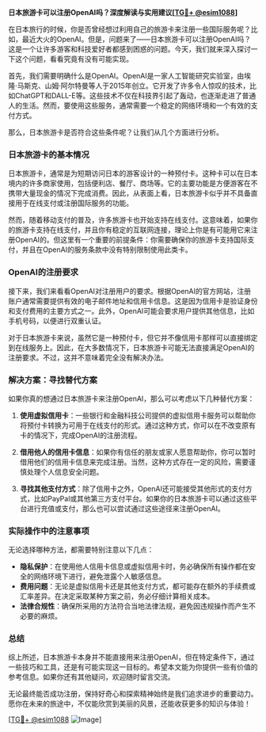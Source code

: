 **日本旅游卡可以注册OpenAI吗？深度解读与实用建议[[TG💪+ @esim1088](https://t.me/s/esim1088)]**

在日本旅行的时候，你是否曾经想过利用自己的旅游卡来注册一些国际服务呢？比如，最近大火的OpenAI。但是，问题来了——日本旅游卡可以注册OpenAI吗？这是一个让许多游客和科技爱好者都感到困惑的问题。今天，我们就来深入探讨一下这个问题，看看究竟有没有可能实现。

首先，我们需要明确什么是OpenAI。OpenAI是一家人工智能研究实验室，由埃隆·马斯克、山姆·阿尔特曼等人于2015年创立。它开发了许多令人惊叹的技术，比如ChatGPT和DALL-E等。这些技术不仅在科技界引起了轰动，也逐渐走进了普通人的生活。然而，要使用这些服务，通常需要一个稳定的网络环境和一个有效的支付方式。

那么，日本旅游卡是否符合这些条件呢？让我们从几个方面进行分析。

### 日本旅游卡的基本情况

日本旅游卡，通常是为短期访问日本的游客设计的一种预付卡。这种卡可以在日本境内的许多商家使用，包括便利店、餐厅、商场等。它的主要功能是方便游客在不携带大量现金的情况下完成消费。因此，从表面上看，日本旅游卡似乎并不具备直接用于在线支付或注册国际服务的功能。

然而，随着移动支付的普及，许多旅游卡也开始支持在线支付。这意味着，如果你的旅游卡支持在线支付，并且你有稳定的互联网连接，理论上你是有可能用它来注册OpenAI的。但这里有一个重要的前提条件：你需要确保你的旅游卡支持国际支付，并且在OpenAI的服务条款中没有特别限制使用此类卡。

### OpenAI的注册要求

接下来，我们来看看OpenAI对注册用户的要求。根据OpenAI的官方网站，注册账户通常需要提供有效的电子邮件地址和信用卡信息。这是因为信用卡是验证身份和支付费用的主要方式之一。此外，OpenAI可能会要求用户提供其他信息，比如手机号码，以便进行双重认证。

对于日本旅游卡来说，虽然它是一种预付卡，但它并不像信用卡那样可以直接绑定到在线服务上。因此，在大多数情况下，日本旅游卡可能无法直接满足OpenAI的注册要求。不过，这并不意味着完全没有解决办法。

### 解决方案：寻找替代方案

如果你真的想通过日本旅游卡来注册OpenAI，那么可以考虑以下几种替代方案：

1. **使用虚拟信用卡**：一些银行和金融科技公司提供的虚拟信用卡服务可以帮助你将预付卡转换为可用于在线支付的形式。通过这种方式，你可以在不改变原有卡的情况下，完成OpenAI的注册流程。

2. **借用他人的信用卡信息**：如果你有信任的朋友或家人愿意帮助你，你可以暂时借用他们的信用卡信息来完成注册。当然，这种方式存在一定的风险，需要谨慎处理个人信息安全问题。

3. **寻找其他支付方式**：除了信用卡之外，OpenAI还可能接受其他形式的支付方式，比如PayPal或其他第三方支付平台。如果你的日本旅游卡可以通过这些平台进行充值或支付，那么也可以尝试通过这些途径来注册OpenAI。

### 实际操作中的注意事项

无论选择哪种方法，都需要特别注意以下几点：

- **隐私保护**：在使用他人信用卡信息或虚拟信用卡时，务必确保所有操作都在安全的网络环境下进行，避免泄露个人敏感信息。
- **费用问题**：无论是虚拟信用卡还是其他支付方式，都可能存在额外的手续费或汇率差异。在决定采取某种方案之前，务必仔细计算相关成本。
- **法律合规性**：确保所采用的方法符合当地法律法规，避免因违规操作而产生不必要的麻烦。

### 总结

综上所述，日本旅游卡本身并不能直接用来注册OpenAI，但在特定条件下，通过一些技巧和工具，还是有可能实现这一目标的。希望本文能为你提供一些有价值的参考信息。如果你还有其他疑问，欢迎随时留言交流。

无论最终能否成功注册，保持好奇心和探索精神始终是我们追求进步的重要动力。愿你在未来的旅途中，不仅能欣赏到美丽的风景，还能收获更多的知识与体验！

[[TG💪+ @esim1088](https://t.me/s/esim1088) ![Image](https://i.postimg.cc/4NQfJmqS/Snipaste-2025-05-13-00-14-12.png)]